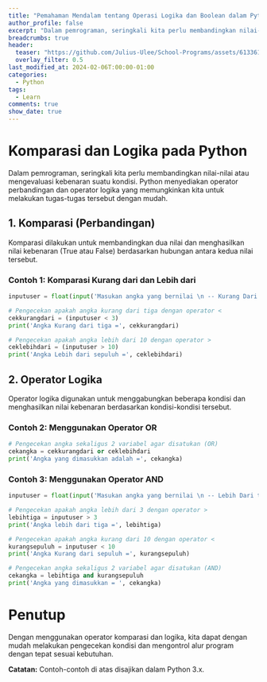 ```yaml
---
title: "Pemahaman Mendalam tentang Operasi Logika dan Boolean dalam Python"
author_profile: false
excerpt: "Dalam pemrograman, seringkali kita perlu membandingkan nilai-nilai atau mengevaluasi kebenaran suatu kondisi. Python menyediakan operator perbandingan dan operator logika yang memungkinkan kita untuk melakukan tugas-tugas tersebut dengan mudah."
breadcrumbs: true
header:
  teaser: "https://github.com/Julius-Ulee/School-Programs/assets/61336116/5d588504-081b-4da7-8e83-fc3ed7af8736"
  overlay_filter: 0.5
last_modified_at: 2024-02-06T:00:00-01:00
categories:
  - Python
tags:
  - Learn
comments: true
show_date: true
---
```


# Komparasi dan Logika pada Python
Dalam pemrograman, seringkali kita perlu membandingkan nilai-nilai atau mengevaluasi kebenaran suatu kondisi. Python menyediakan operator perbandingan dan operator logika yang memungkinkan kita untuk melakukan tugas-tugas tersebut dengan mudah.

## 1. Komparasi (Perbandingan)
Komparasi dilakukan untuk membandingkan dua nilai dan menghasilkan nilai kebenaran (True atau False) berdasarkan hubungan antara kedua nilai tersebut.

### Contoh 1: Komparasi Kurang dari dan Lebih dari

```py
inputuser = float(input('Masukan angka yang bernilai \n -- Kurang Dari tiga \n -- Lebih dari sepuluh ='))

# Pengecekan apakah angka kurang dari tiga dengan operator <
cekkurangdari = (inputuser < 3)
print('Angka Kurang dari tiga =', cekkurangdari)

# Pengecekan apakah angka lebih dari 10 dengan operator >
ceklebihdari = (inputuser > 10)
print('Angka Lebih dari sepuluh =', ceklebihdari)
```

## 2. Operator Logika
Operator logika digunakan untuk menggabungkan beberapa kondisi dan menghasilkan nilai kebenaran berdasarkan kondisi-kondisi tersebut.

### Contoh 2: Menggunakan Operator OR

```py
# Pengecekan angka sekaligus 2 variabel agar disatukan (OR)
cekangka = cekkurangdari or ceklebihdari
print('Angka yang dimasukkan adalah =', cekangka)
```

### Contoh 3: Menggunakan Operator AND

```py
inputuser = float(input('Masukan angka yang bernilai \n -- Lebih Dari tiga \n -- Kurang dari sepuluh ='))

# Pengecekan apakah angka lebih dari 3 dengan operator >
lebihtiga = inputuser > 3
print('Angka lebih dari tiga =', lebihtiga)

# Pengecekan apakah angka kurang dari 10 dengan operator <
kurangsepuluh = inputuser < 10
print('Angka Kurang dari sepuluh =', kurangsepuluh)

# Pengecekan angka sekaligus 2 variabel agar disatukan (AND)
cekangka = lebihtiga and kurangsepuluh
print('Angka yang dimasukkan = ', cekangka)
```

# Penutup
Dengan menggunakan operator komparasi dan logika, kita dapat dengan mudah melakukan pengecekan kondisi dan mengontrol alur program dengan tepat sesuai kebutuhan.

**Catatan:** Contoh-contoh di atas disajikan dalam Python 3.x.
